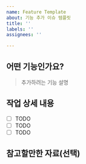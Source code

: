 ```yaml
---
name: Feature Template
about: 기능 추가 이슈 템플릿
title: ''
labels: ''
assignees: ''

---
```


## 어떤 기능인가요?

> 추가하려는 기능 설명

## 작업 상세 내용

- [ ] TODO
- [ ] TODO
- [ ] TODO

## 참고할만한 자료(선택)
